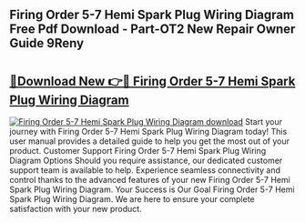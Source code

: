 ## Firing Order 5-7 Hemi Spark Plug Wiring Diagram Free Pdf Download - Part-OT2 New Repair Owner Guide 9Reny

# <h2><a href="http://dfrms8i.blite.top/?on=Firing+Order+5-7+Hemi+Spark+Plug+Wiring+Diagram">🔗Download New 👉🔴 Firing Order 5-7 Hemi Spark Plug Wiring Diagram</a></h2>

[![Firing Order 5-7 Hemi Spark Plug Wiring Diagram download](https://i.imgur.com/lujVjoI.png)](http://dfrms8i.blite.top/?on=Firing+Order+5-7+Hemi+Spark+Plug+Wiring+Diagram)
Start your journey with Firing Order 5-7 Hemi Spark Plug Wiring Diagram today! This user manual provides a detailed guide to help you get the most out of your product. Customer Support Firing Order 5-7 Hemi Spark Plug Wiring Diagram Options Should you require assistance, our dedicated customer support team is available to help. Experience seamless connectivity and control thanks to the advanced features of your new Firing Order 5-7 Hemi Spark Plug Wiring Diagram. Your Success is Our Goal Firing Order 5-7 Hemi Spark Plug Wiring Diagram. We are here to ensure your complete satisfaction with your new product.
